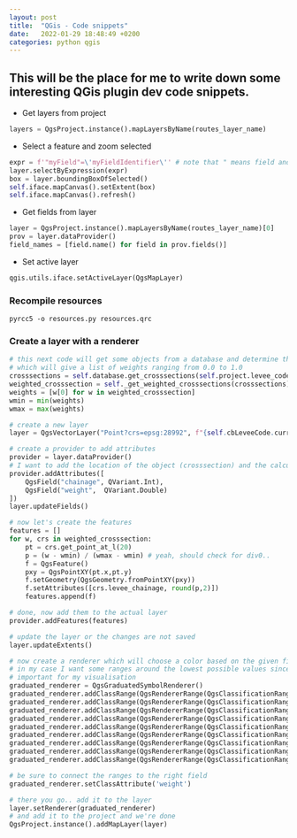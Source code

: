 ```yaml
---
layout: post
title:  "QGis - Code snippets"
date:   2022-01-29 18:48:49 +0200
categories: python qgis
---
```


## This will be the place for me to write down some interesting QGis plugin dev code snippets.

* Get layers from project 
```python
layers = QgsProject.instance().mapLayersByName(routes_layer_name)
```

* Select a feature and zoom selected
```python
expr = f'"myField"=\'myFieldIdentifier\'' # note that " means field and ' means value
layer.selectByExpression(expr)
box = layer.boundingBoxOfSelected()
self.iface.mapCanvas().setExtent(box)
self.iface.mapCanvas().refresh()
```

* Get fields from layer 
```python
layer = QgsProject.instance().mapLayersByName(routes_layer_name)[0]
prov = layer.dataProvider()
field_names = [field.name() for field in prov.fields()]
```
* Set active layer
```python
qgis.utils.iface.setActiveLayer(QgsMapLayer)
```

### Recompile resources
```pyrcc5 -o resources.py resources.qrc```

### Create a layer with a renderer

```python 
# this next code will get some objects from a database and determine their importance
# which will give a list of weights ranging from 0.0 to 1.0
crosssections = self.database.get_crosssections(self.project.levee_code)
weighted_crosssection = self._get_weighted_crosssections(crosssections)
weights = [w[0] for w in weighted_crosssection]
wmin = min(weights)
wmax = max(weights)

# create a new layer
layer = QgsVectorLayer("Point?crs=epsg:28992", f"{self.cbLeveeCode.currentText()}_crosssection_weights", "memory")

# create a provider to add attributes
provider = layer.dataProvider()
# I want to add the location of the object (crosssection) and the calculated weight
provider.addAttributes([
    QgsField("chainage", QVariant.Int),
    QgsField("weight",  QVariant.Double)
])
layer.updateFields() 

# now let's create the features
features = []
for w, crs in weighted_crosssection:
    pt = crs.get_point_at_l(20)
    p = (w - wmin) / (wmax - wmin) # yeah, should check for div0.. 
    f = QgsFeature()
    pxy = QgsPointXY(pt.x,pt.y) 
    f.setGeometry(QgsGeometry.fromPointXY(pxy))
    f.setAttributes([crs.levee_chainage, round(p,2)])
    features.append(f)

# done, now add them to the actual layer
provider.addFeatures(features)

# update the layer or the changes are not saved
layer.updateExtents()     

# now create a renderer which will choose a color based on the given field
# in my case I want some ranges around the lowest possible values since these are 
# important for my visualisation
graduated_renderer = QgsGraduatedSymbolRenderer()
graduated_renderer.addClassRange(QgsRendererRange(QgsClassificationRange('0.00 - 0.05', 0.00, 0.05), QgsMarkerSymbol.createSimple({'name': 'circle', 'color': '#ff0000'})))
graduated_renderer.addClassRange(QgsRendererRange(QgsClassificationRange('0.05 - 0.10', 0.05, 0.10), QgsMarkerSymbol.createSimple({'name': 'circle', 'color': '#ff4d00'})))
graduated_renderer.addClassRange(QgsRendererRange(QgsClassificationRange('0.10 - 0.15', 0.10, 0.15), QgsMarkerSymbol.createSimple({'name': 'circle', 'color': '#ff8400'})))
graduated_renderer.addClassRange(QgsRendererRange(QgsClassificationRange('0.15 - 0.20', 0.15, 0.20), QgsMarkerSymbol.createSimple({'name': 'circle', 'color': '#ffc800'})))
graduated_renderer.addClassRange(QgsRendererRange(QgsClassificationRange('0.20 - 0.30', 0.20, 0.30), QgsMarkerSymbol.createSimple({'name': 'circle', 'color': '#e5ff00'})))
graduated_renderer.addClassRange(QgsRendererRange(QgsClassificationRange('0.30 - 0.40', 0.30, 0.40), QgsMarkerSymbol.createSimple({'name': 'circle', 'color': '#bbff00'})))
graduated_renderer.addClassRange(QgsRendererRange(QgsClassificationRange('0.40 - 0.60', 0.40, 0.60), QgsMarkerSymbol.createSimple({'name': 'circle', 'color': '#80ff00'})))
graduated_renderer.addClassRange(QgsRendererRange(QgsClassificationRange('0.60 - 0.80', 0.60, 0.80), QgsMarkerSymbol.createSimple({'name': 'circle', 'color': '#33ff00'})))
graduated_renderer.addClassRange(QgsRendererRange(QgsClassificationRange('0.80 - 1.00', 0.80, 1.00), QgsMarkerSymbol.createSimple({'name': 'circle', 'color': '#02b005'})))

# be sure to connect the ranges to the right field
graduated_renderer.setClassAttribute('weight')

# there you go.. add it to the layer
layer.setRenderer(graduated_renderer)
# and add it to the project and we're done
QgsProject.instance().addMapLayer(layer)
```
